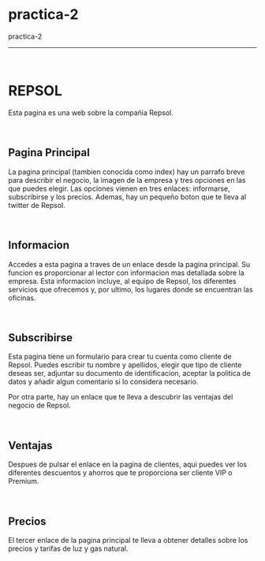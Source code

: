 # practica-2
practica-2
<hr/> <br>
<h1>REPSOL</h1>
<p>Esta pagina es una web sobre la compañia Repsol.</p>

<br><h2>Pagina Principal </h2>

<p>La pagina principal (tambien conocida como index) hay un parrafo breve para describir el negocio, la imagen de la empresa y tres opciones en las que puedes elegir. Las opciones vienen en tres enlaces: informarse, subscribirse y los precios. Ademas, hay un pequeño boton que te lleva al twitter de Repsol. </p>

<br><h2>Informacion</h2>
<p>Accedes a esta pagina a traves de un enlace desde la pagina principal. Su funcion es proporcionar al lector con informacion mas detallada sobre la empresa. Esta informacion incluye, al equipo de Repsol, los diferentes servicios que ofrecemos y, por ultimo, los lugares donde se encuentran las oficinas.  </p>

<br><h2>Subscribirse</h2>
<p>Esta pagina tiene un formulario para crear tu cuenta como cliente de Repsol. Puedes escribir tu nombre y apellidos, elegir que tipo de cliente deseas ser, adjuntar su documento de identificacion, aceptar la politica de datos y añadir algun comentario si lo considera necesario. </p>
<p>Por otra parte, hay un enlace que te lleva a descubrir las ventajas del negocio de Repsol.</p>

<br><h2>Ventajas</h2>
<p>Despues de pulsar el enlace en la pagina de clientes, aqui puedes ver los diferentes descuentos y ahorros que te proporciona ser cliente VIP o Premium. </p>

<br><h2>Precios</h2> 
<p>El tercer enlace de la pagina principal te lleva a obtener detalles sobre los precios y tarifas de luz y gas natural. </p>